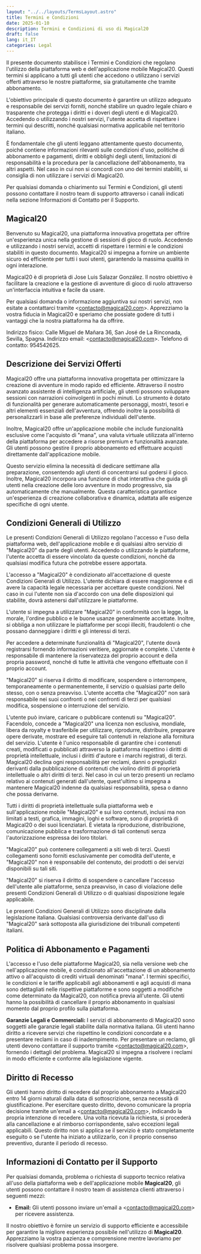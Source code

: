 ```yaml
---
layout: "../../layouts/TermsLayout.astro"
title: Termini e Condizioni
date: 2025-01-10
description: Termini e Condizioni di uso di Magical20
draft: false
lang: it_IT
categories: Legal
---
```


Il presente documento stabilisce i Termini e Condizioni che regolano l'utilizzo della piattaforma web e dell'applicazione mobile Magical20. Questi termini si applicano a tutti gli utenti che accedono o utilizzano i servizi offerti attraverso le nostre piattaforme, sia gratuitamente che tramite abbonamento.

L'obiettivo principale di questo documento è garantire un utilizzo adeguato e responsabile dei servizi forniti, nonché stabilire un quadro legale chiaro e trasparente che protegga i diritti e i doveri degli utenti e di Magical20. Accedendo o utilizzando i nostri servizi, l'utente accetta di rispettare i termini qui descritti, nonché qualsiasi normativa applicabile nel territorio italiano.

È fondamentale che gli utenti leggano attentamente questo documento, poiché contiene informazioni rilevanti sulle condizioni d'uso, politiche di abbonamento e pagamenti, diritti e obblighi degli utenti, limitazioni di responsabilità e la procedura per la cancellazione dell'abbonamento, tra altri aspetti. Nel caso in cui non si concordi con uno dei termini stabiliti, si consiglia di non utilizzare i servizi di Magical20.

Per qualsiasi domanda o chiarimento sui Termini e Condizioni, gli utenti possono contattare il nostro team di supporto attraverso i canali indicati nella sezione Informazioni di Contatto per il Supporto.

## Magical20

Benvenuto su Magical20, una piattaforma innovativa progettata per offrire un'esperienza unica nella gestione di sessioni di gioco di ruolo. Accedendo e utilizzando i nostri servizi, accetti di rispettare i termini e le condizioni stabiliti in questo documento. Magical20 si impegna a fornire un ambiente sicuro ed efficiente per tutti i suoi utenti, garantendo la massima qualità in ogni interazione.

Magical20 è di proprietà di Jose Luis Salazar González. Il nostro obiettivo è facilitare la creazione e la gestione di avventure di gioco di ruolo attraverso un'interfaccia intuitiva e facile da usare.

Per qualsiasi domanda o informazione aggiuntiva sui nostri servizi, non esitate a contattarci tramite <[contacto@magical20.com](mailto:contacto@magical20.com)>. Apprezziamo la vostra fiducia in Magical20 e speriamo che possiate godere di tutti i vantaggi che la nostra piattaforma ha da offrire.

Indirizzo fisico: Calle Miguel de Mañara 36, San José de La Rinconada, Sevilla, Spagna. Indirizzo email: <[contacto@magical20.com](mailto:contacto@magical20.com)>. Telefono di contatto: 954542625.

## Descrizione dei Servizi Offerti

Magical20 offre una piattaforma innovativa progettata per ottimizzare la creazione di avventure in modo rapido ed efficiente. Attraverso il nostro avanzato assistente di intelligenza artificiale, gli utenti possono sviluppare sessioni con narrazioni coinvolgenti in pochi minuti. Lo strumento è dotato di funzionalità per generare automaticamente personaggi, mostri, tesori e altri elementi essenziali dell'avventura, offrendo inoltre la possibilità di personalizzarli in base alle preferenze individuali dell'utente.

Inoltre, Magical20 offre un'applicazione mobile che include funzionalità esclusive come l'acquisto di "mana", una valuta virtuale utilizzata all'interno della piattaforma per accedere a risorse premium e funzionalità avanzate. Gli utenti possono gestire il proprio abbonamento ed effettuare acquisti direttamente dall'applicazione mobile.

Questo servizio elimina la necessità di dedicare settimane alla preparazione, consentendo agli utenti di concentrarsi sul godersi il gioco. Inoltre, Magical20 incorpora una funzione di chat interattiva che guida gli utenti nella creazione delle loro avventure in modo progressivo, sia automaticamente che manualmente. Questa caratteristica garantisce un'esperienza di creazione collaborativa e dinamica, adattata alle esigenze specifiche di ogni utente.

## Condizioni Generali di Utilizzo

Le presenti Condizioni Generali di Utilizzo regolano l'accesso e l'uso della piattaforma web, dell'applicazione mobile e di qualsiasi altro servizio di "Magical20" da parte degli utenti. Accedendo o utilizzando le piattaforme, l'utente accetta di essere vincolato da queste condizioni, nonché da qualsiasi modifica futura che potrebbe essere apportata.

L'accesso a "Magical20" è condizionato all'accettazione di queste Condizioni Generali di Utilizzo. L'utente dichiara di essere maggiorenne e di avere la capacità legale necessaria per accettare queste condizioni. Nel caso in cui l'utente non sia d'accordo con una delle disposizioni qui stabilite, dovrà astenersi dall'utilizzare le piattaforme.

L'utente si impegna a utilizzare "Magical20" in conformità con la legge, la morale, l'ordine pubblico e le buone usanze generalmente accettate. Inoltre, si obbliga a non utilizzare le piattaforme per scopi illeciti, fraudolenti o che possano danneggiare i diritti e gli interessi di terzi.

Per accedere a determinate funzionalità di "Magical20", l'utente dovrà registrarsi fornendo informazioni veritiere, aggiornate e complete. L'utente è responsabile di mantenere la riservatezza del proprio account e della propria password, nonché di tutte le attività che vengono effettuate con il proprio account.

"Magical20" si riserva il diritto di modificare, sospendere o interrompere, temporaneamente o permanentemente, il servizio o qualsiasi parte dello stesso, con o senza preavviso. L'utente accetta che "Magical20" non sarà responsabile nei suoi confronti o nei confronti di terzi per qualsiasi modifica, sospensione o interruzione del servizio.

L'utente può inviare, caricare o pubblicare contenuti su "Magical20". Facendolo, concede a "Magical20" una licenza non esclusiva, mondiale, libera da royalty e trasferibile per utilizzare, riprodurre, distribuire, preparare opere derivate, mostrare ed eseguire tali contenuti in relazione alla fornitura del servizio. L'utente è l'unico responsabile di garantire che i contenuti creati, modificati o pubblicati attraverso la piattaforma rispettino i diritti di proprietà intellettuale, inclusi i diritti d'autore e i marchi registrati, di terzi. Magical20 declina ogni responsabilità per reclami, danni o pregiudizi derivanti dalla pubblicazione di contenuti che violino diritti di proprietà intellettuale o altri diritti di terzi. Nel caso in cui un terzo presenti un reclamo relativo ai contenuti generati dall'utente, quest'ultimo si impegna a mantenere Magical20 indenne da qualsiasi responsabilità, spesa o danno che possa derivarne.

Tutti i diritti di proprietà intellettuale sulla piattaforma web e sull'applicazione mobile "Magical20" e sui loro contenuti, inclusi ma non limitati a testi, grafica, immagini, loghi e software, sono di proprietà di Magical20 o dei suoi licenziatari. È vietata la riproduzione, distribuzione, comunicazione pubblica e trasformazione di tali contenuti senza l'autorizzazione espressa dei loro titolari.

"Magical20" può contenere collegamenti a siti web di terzi. Questi collegamenti sono forniti esclusivamente per comodità dell'utente, e "Magical20" non è responsabile del contenuto, dei prodotti o dei servizi disponibili su tali siti.

"Magical20" si riserva il diritto di sospendere o cancellare l'accesso dell'utente alle piattaforme, senza preavviso, in caso di violazione delle presenti Condizioni Generali di Utilizzo o di qualsiasi disposizione legale applicabile.

Le presenti Condizioni Generali di Utilizzo sono disciplinate dalla legislazione italiana. Qualsiasi controversia derivante dall'uso di "Magical20" sarà sottoposta alla giurisdizione dei tribunali competenti italiani.

## Politica di Abbonamento e Pagamenti

L'accesso e l'uso delle piattaforme Magical20, sia nella versione web che nell'applicazione mobile, è condizionato all'accettazione di un abbonamento attivo o all'acquisto di crediti virtuali denominati "mana". I termini specifici, le condizioni e le tariffe applicabili agli abbonamenti e agli acquisti di mana sono dettagliati nelle rispettive piattaforme e sono soggetti a modifiche come determinato da Magical20, con notifica previa all'utente. Gli utenti hanno la possibilità di cancellare il proprio abbonamento in qualsiasi momento dal proprio profilo sulla piattaforma.

**Garanzie Legali e Commerciali:** I servizi di abbonamento di Magical20 sono soggetti alle garanzie legali stabilite dalla normativa italiana. Gli utenti hanno diritto a ricevere servizi che rispettino le condizioni concordate e a presentare reclami in caso di inadempimento. Per presentare un reclamo, gli utenti devono contattare il supporto tramite <[contacto@magical20.com](mailto:contacto@magical20.com)>, fornendo i dettagli del problema. Magical20 si impegna a risolvere i reclami in modo efficiente e conforme alla legislazione vigente.

## Diritto di Recesso

Gli utenti hanno diritto di recedere dal proprio abbonamento a Magical20 entro 14 giorni naturali dalla data di sottoscrizione, senza necessità di giustificazione. Per esercitare questo diritto, devono comunicare la propria decisione tramite un'email a <[contacto@magical20.com](mailto:contacto@magical20.com)>, indicando la propria intenzione di recedere. Una volta ricevuta la richiesta, si procederà alla cancellazione e al rimborso corrispondente, salvo eccezioni legali applicabili. Questo diritto non si applica se il servizio è stato completamente eseguito o se l'utente ha iniziato a utilizzarlo, con il proprio consenso preventivo, durante il periodo di recesso.

## Informazioni di Contatto per il Supporto

Per qualsiasi domanda, problema o richiesta di supporto tecnico relativa all'uso della piattaforma web e dell'applicazione mobile **Magical20**, gli utenti possono contattare il nostro team di assistenza clienti attraverso i seguenti mezzi:

-   **Email:** Gli utenti possono inviare un'email a <[contacto@magical20.com](mailto:contacto@magical20.com)> per ricevere assistenza.

Il nostro obiettivo è fornire un servizio di supporto efficiente e accessibile per garantire la migliore esperienza possibile nell'utilizzo di **Magical20**. Apprezziamo la vostra pazienza e comprensione mentre lavoriamo per risolvere qualsiasi problema possa insorgere.

